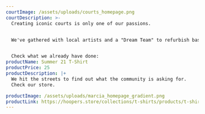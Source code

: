 ```yaml
---
courtImage: /assets/uploads/courts_homepage.png
courtDescription: >-
  Creating iconic courts is only one of our passions.


  We've gathered with local artists and a "Dream Team" to refurbish basket courts and bring the community back to the street. 


  Check what we already have done:
productName: Summer 21 T-Shirt
productPrice: 25
productDescription: |+
  We hit the streets to find out what the community is asking for.
  Check our store.

productImage: /assets/uploads/marcia_homepage_gradient.png
productLink: https://hoopers.store/collections/t-shirts/products/t-shirt-hoopers-summer
---
```

